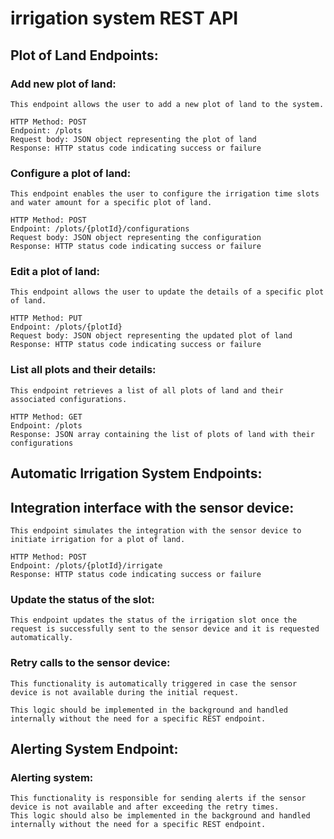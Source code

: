 # irrigation system REST API

## Plot of Land Endpoints:

### Add new plot of land:
    This endpoint allows the user to add a new plot of land to the system.
    
    HTTP Method: POST
    Endpoint: /plots
    Request body: JSON object representing the plot of land
    Response: HTTP status code indicating success or failure

### Configure a plot of land: 
    This endpoint enables the user to configure the irrigation time slots and water amount for a specific plot of land.
    
    HTTP Method: POST
    Endpoint: /plots/{plotId}/configurations
    Request body: JSON object representing the configuration
    Response: HTTP status code indicating success or failure

### Edit a plot of land: 
    This endpoint allows the user to update the details of a specific plot of land.
    
    HTTP Method: PUT
    Endpoint: /plots/{plotId}
    Request body: JSON object representing the updated plot of land
    Response: HTTP status code indicating success or failure

### List all plots and their details: 
    This endpoint retrieves a list of all plots of land and their associated configurations.
    
    HTTP Method: GET
    Endpoint: /plots
    Response: JSON array containing the list of plots of land with their configurations

## Automatic Irrigation System Endpoints:

## Integration interface with the sensor device:
    This endpoint simulates the integration with the sensor device to initiate irrigation for a plot of land.
    
    HTTP Method: POST
    Endpoint: /plots/{plotId}/irrigate
    Response: HTTP status code indicating success or failure

### Update the status of the slot:
    This endpoint updates the status of the irrigation slot once the request is successfully sent to the sensor device and it is requested automatically.

### Retry calls to the sensor device:
    This functionality is automatically triggered in case the sensor device is not available during the initial request.
    
    This logic should be implemented in the background and handled internally without the need for a specific REST endpoint.

## Alerting System Endpoint:
    
### Alerting system: 
    This functionality is responsible for sending alerts if the sensor device is not available and after exceeding the retry times.
    This logic should also be implemented in the background and handled internally without the need for a specific REST endpoint.